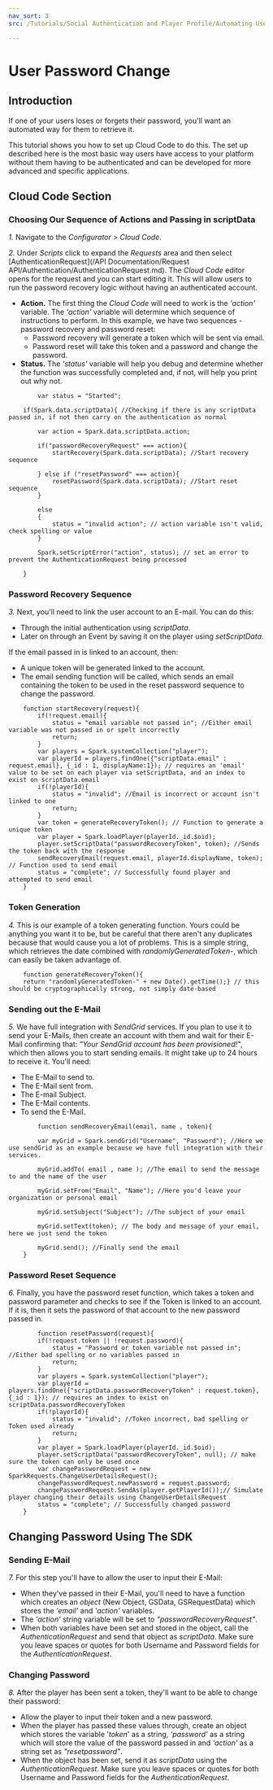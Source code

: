 ```yaml
---
nav_sort: 3
src: /Tutorials/Social Authentication and Player Profile/Automating User Password Change.md

---
```


# User Password Change

## Introduction

If one of your users loses or forgets their password, you'll want an automated way for them to retrieve it.

This tutorial shows you how to set up Cloud Code to do this. The set up described here is the most basic way users have access to your platform without them having to be authenticated and can be developed for more advanced and specific applications.    

## Cloud Code Section

### Choosing Our Sequence of Actions and Passing in scriptData

*1.* Navigate to the *Configurator* > *Cloud Code*.

*2.* Under *Scripts* click to expand the *Requests* area and then select [AuthenticationRequest](/API Documentation/Request API/Authentication/AuthenticationRequest.md). The *Cloud Code* editor opens for the request and you can start editing it. This will allow users to run the password recovery logic without having an authenticated account.
* **Action.** The first thing the *Cloud Code* will need to work is the *'action'* variable. The *'action'* variable will determine which sequence of instructions to perform. In this example, we have two sequences - password recovery and password reset:
  * Password recovery will generate a token which will be sent via email.
  * Password reset will take this token and a password and change the password.
* **Status.** The *'status'* variable will help you debug and determine whether the function was successfully completed and, if not, will help you print out why not.

```    
    	var status = "Started";

    if(Spark.data.scriptData){ //Checking if there is any scriptData passed in, if not then carry on the authentication as normal

        var action = Spark.data.scriptData.action;

        if("passwordRecoveryRequest" === action){
            startRecovery(Spark.data.scriptData); //Start recovery sequence

        } else if ("resetPassword" === action){
            resetPassword(Spark.data.scriptData); //Start reset sequence
        }

        else
        {
            status = "invalid action"; // action variable isn't valid, check spelling or value
        }

        Spark.setScriptError("action", status); // set an error to prevent the AuthenticationRequest being processed

    }
```  

### Password Recovery Sequence

*3.* Next, you'll need to link the user account to an E-mail. You can do this:
* Through the initial authentication using *scriptData*.
* Later on through an Event by saving it on the player using *setScriptData*.

If the email passed in is linked to an account, then:
* A unique token will be generated linked to the account.
* The email sending function will be called, which sends an email containing the token to be used in the reset password sequence to change the password.

```  
    function startRecovery(request){
        if(!request.email){
            status = "email variable not passed in"; //Either email variable was not passed in or spelt incorrectly
            return;
        }
        var players = Spark.systemCollection("player");
        var playerId = players.findOne({"scriptData.email" : request.email}, {_id : 1, displayName:1}); // requires an 'email' value to be set on each player via setScriptData, and an index to exist on scriptData.email
        if(!playerId){
            status = "invalid"; //Email is incorrect or account isn't linked to one
            return;
        }
        var token = generateRecoveryToken(); // Function to generate a unique token
        var player = Spark.loadPlayer(playerId._id.$oid);
        player.setScriptData("passwordRecoveryToken", token); //Sends the token back with the response
        sendRecoveryEmail(request.email, playerId.displayName, token); // Function used to send email
        status = "complete"; // Successfully found player and attempted to send email
    }
```  	


### Token Generation

*4.* This is our example of a token generating function. Yours could be anything you want it to be, but be careful that there aren't any duplicates because that would cause you a lot of problems. This is a simple string, which retrieves the date combined with *randomlyGeneratedToken-*, which can easily be taken advantage of.


    	function generateRecoveryToken(){
        return "randomlyGeneratedToken-" + new Date().getTime();} // this should be cryptographically strong, not simply date-based


### Sending out the E-Mail

*5.* We have full integration with *SendGrid* services. If you plan to use it to send your E-Mails, then create an account with them and wait for their E-Mail confirming that: *"Your SendGrid account has been provisioned!"*, which then allows you to start sending emails. It might take up to 24 hours to receive it. You'll need:
* The E-Mail to send to.
* The E-Mail sent from.
* The E-mail Subject.
* The E-Mail contents.
* To send the E-Mail.

```    
    	function sendRecoveryEmail(email, name , token){

        var myGrid = Spark.sendGrid("Username", "Password"); //Here we use sendGrid as an example because we have full integration with their services.

        myGrid.addTo( email , name ); //The email to send the message to and the name of the user

        myGrid.setFrom("Email", "Name"); //Here you'd leave your organization or personal email

        myGrid.setSubject("Subject"); //The subject of your email

        myGrid.setText(token); // The body and message of your email, here we just send the token

        myGrid.send(); //Finally send the email
    }
```    

### Password Reset Sequence

*6.* Finally, you have the password reset function, which takes a token and password parameter and checks to see if the Token is linked to an account. If it is, then it sets the password of that account to the new password passed in.

```    
    	function resetPassword(request){
        if(!request.token || !request.password){
            status = "Password or token variable not passed in";  //Either bad spelling or no variables passed in
            return;
        }
        var players = Spark.systemCollection("player");
        var playerId = players.findOne({"scriptData.passwordRecoveryToken" : request.token}, {_id : 1}); // requires an index to exist on scriptData.passwordRecoveryToken
        if(!playerId){
            status = "invalid"; //Token incorrect, bad spelling or Token used already
            return;
        }
        var player = Spark.loadPlayer(playerId._id.$oid);
        player.setScriptData("passwordRecoveryToken", null); // make sure the token can only be used once
        var changePasswordRequest = new SparkRequests.ChangeUserDetailsRequest();
        changePasswordRequest.newPassword = request.password;
        changePasswordRequest.SendAs(player.getPlayerId());// Simulate player changing their details using ChangeUserDetailsRequest
        status = "complete"; // Successfully changed password
    }
```

## Changing Password Using The SDK


### Sending E-Mail

*7.* For this step you'll have to allow the user to input their E-Mail:
* When they've passed in their E-Mail, you'll need to have a function which creates an *object* (New Object, GSData, GSRequestData) which stores the *'email'* and *'action'* variables.
* The *'action'* string variable will be set to *"passwordRecoveryRequest"*.
* When both variables have been set and stored in the object, call the *AuthenticationRequest* and send that object as *scriptData*. Make sure you leave spaces or quotes for both Username and Password fields for the *AuthenticationRequest*.


### Changing Password

*8.* After the player has been sent a token, they'll want to be able to change their password:
* Allow the player to input their token and a new password.
* When the player has passed these values through, create an object which stores the variable '*token*' as a string, *'password'* as a string which will store the value of the password passed in and *'action'* as a string set as *"resetpassword"*.
* When the object has been set, send it as *scriptData* using the *AuthenticationRequest*. Make sure you leave spaces or quotes for both Username and Password fields for the *AuthenticationRequest*.
